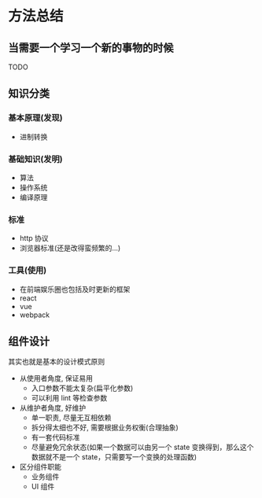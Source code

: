 # 方法总结

## 当需要一个学习一个新的事物的时候

TODO

## 知识分类

### 基本原理(发现)

* 进制转换

### 基础知识(发明)

* 算法
* 操作系统
* 编译原理

### 标准

* http 协议
* 浏览器标准(还是改得蛮频繁的...)

### 工具(使用)

* 在前端娱乐圈也包括及时更新的框架
* react
* vue
* webpack

## 组件设计

其实也就是基本的设计模式原则

* 从使用者角度, 保证易用
  * 入口参数不能太复杂(扁平化参数)
  * 可以利用 lint 等检查参数
* 从维护者角度, 好维护
  * 单一职责, 尽量无互相依赖
  * 拆分得太细也不好, 需要根据业务权衡(合理抽象)
  * 有一套代码标准
  * 尽量避免冗余状态(如果一个数据可以由另一个 state 变换得到，那么这个数据就不是一个 state，只需要写一个变换的处理函数)
* 区分组件职能
  * 业务组件
  * UI 组件
